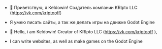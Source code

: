 - 👋 Приветствую, я Keldowin!
Создатель компании KRIpto LLC (https://vk.com/kriptooff)
- Я умею писать сайты, а так же делать игры на движке Godot Engine

- 👋 Hello, i am Keldowin! Creator of KRIpto LLC (https://vk.com/kriptooff ),
- I can write websites, as well as make games on the Godot Engine
